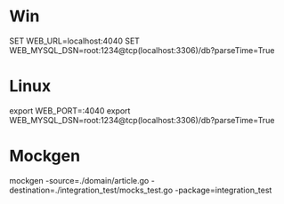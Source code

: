 # Win

  SET WEB_URL=localhost:4040
  SET WEB_MYSQL_DSN=root:1234@tcp(localhost:3306)/db?parseTime=True

# Linux

  export WEB_PORT=:4040
  export WEB_MYSQL_DSN=root:1234@tcp(localhost:3306)/db?parseTime=True
  
# Mockgen
  
  mockgen -source=./domain/article.go -destination=./integration_test/mocks_test.go -package=integration_test
